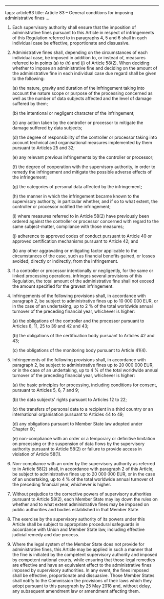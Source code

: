 

---
tags: article83
title: Article 83 – General conditions for imposing administrative fines
...

1.  Each supervisory authority shall ensure that the imposition of administrative fines pursuant to this Article in respect of infringements of this Regulation referred to in paragraphs 4, 5 and 6 shall in each individual case be effective, proportionate and dissuasive.

2.  Administrative fines shall, depending on the circumstances of each individual case, be imposed in addition to, or instead of, measures referred to in points (a) to (h) and (j) of Article 58(2). When deciding whether to impose an administrative fine and deciding on the amount of the administrative fine in each individual case due regard shall be given to the following:

    (a) the nature, gravity and duration of the infringement taking into account the nature scope or purpose of the processing concerned as well as the number of data subjects affected and the level of damage suffered by them;

    (b) the intentional or negligent character of the infringement;

    (c) any action taken by the controller or processor to mitigate the damage suffered by data subjects;

    (d) the degree of responsibility of the controller or processor taking into account technical and organisational measures implemented by them pursuant to Articles 25 and 32;

    (e) any relevant previous infringements by the controller or processor;

    (f) the degree of cooperation with the supervisory authority, in order to remedy the infringement and mitigate the possible adverse effects of the infringement;

    (g) the categories of personal data affected by the infringement;

    (h) the manner in which the infringement became known to the supervisory authority, in particular whether, and if so to what extent, the controller or processor notified the infringement;

    (i) where measures referred to in Article 58(2) have previously been ordered against the controller or processor concerned with regard to the same subject-matter, compliance with those measures;

    (j) adherence to approved codes of conduct pursuant to Article 40 or approved certification mechanisms pursuant to Article 42; and

    (k) any other aggravating or mitigating factor applicable to the circumstances of the case, such as financial benefits gained, or losses avoided, directly or indirectly, from the infringement.

3.  If a controller or processor intentionally or negligently, for the same or linked processing operations, infringes several provisions of this Regulation, the total amount of the administrative fine shall not exceed the amount specified for the gravest infringement.

4.  Infringements of the following provisions shall, in accordance with paragraph 2, be subject to administrative fines up to 10 000 000 EUR, or in the case of an undertaking, up to 2 % of the total worldwide annual turnover of the preceding financial year, whichever is higher:

    (a) the obligations of the controller and the processor pursuant to Articles 8, 11, 25 to 39 and 42 and 43;

    (b) the obligations of the certification body pursuant to Articles 42 and 43;

    (c) the obligations of the monitoring body pursuant to Article 41(4).

5.  Infringements of the following provisions shall, in accordance with paragraph 2, be subject to administrative fines up to 20 000 000 EUR, or in the case of an undertaking, up to 4 % of the total worldwide annual turnover of the preceding financial year, whichever is higher:

    (a) the basic principles for processing, including conditions for consent, pursuant to Articles 5, 6, 7 and 9;

    (b) the data subjects' rights pursuant to Articles 12 to 22;

    (c) the transfers of personal data to a recipient in a third country or an international organisation pursuant to Articles 44 to 49;

    (d) any obligations pursuant to Member State law adopted under Chapter IX;

    (e) non-compliance with an order or a temporary or definitive limitation on processing or the suspension of data flows by the supervisory authority pursuant to Article 58(2) or failure to provide access in violation of Article 58(1).

6.  Non-compliance with an order by the supervisory authority as referred to in Article 58(2) shall, in accordance with paragraph 2 of this Article, be subject to administrative fines up to 20 000 000 EUR, or in the case of an undertaking, up to 4 % of the total worldwide annual turnover of the preceding financial year, whichever is higher.

7.  Without prejudice to the corrective powers of supervisory authorities pursuant to Article 58(2), each Member State may lay down the rules on whether and to what extent administrative fines may be imposed on public authorities and bodies established in that Member State.

8.  The exercise by the supervisory authority of its powers under this Article shall be subject to appropriate procedural safeguards in accordance with Union and Member State law, including effective judicial remedy and due process.

9.  Where the legal system of the Member State does not provide for administrative fines, this Article may be applied in such a manner that the fine is initiated by the competent supervisory authority and imposed by competent national courts, while ensuring that those legal remedies are effective and have an equivalent effect to the administrative fines imposed by supervisory authorities. In any event, the fines imposed shall be effective, proportionate and dissuasive. Those Member States shall notify to the Commission the provisions of their laws which they adopt pursuant to this paragraph by 25 May 2018 and, without delay, any subsequent amendment law or amendment affecting them.
